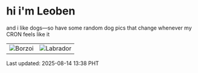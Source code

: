 # hi i'm Leoben

and i like dogs—so have some random dog pics that change whenever my CRON feels like it

|  |  |
|--------|----------|
| ![Borzoi](https://random-dog-vercel.vercel.app/api/random-borzoi?v=1755149891) | ![Labrador](https://random-dog-vercel.vercel.app/api/random-labrador?v=1755149891) |

Last updated: 2025-08-14 13:38 PHT
